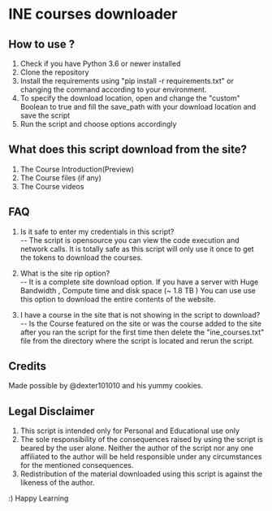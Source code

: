 # INE courses downloader

## How to use ?
1. Check if you have Python 3.6 or newer installed
2. Clone the repository
3. Install the requirements using "pip install -r requirements.txt" or changing the command according to your environment. 
4. To specify the download location, open and change the "custom" Boolean to true and fill the save_path with your download location and save the script
5. Run the script and choose options accordingly

## What does this script download from the site?
1. The Course Introduction(Preview)
2. The Course files (if any)
3. The Course videos

## FAQ
1. Is it safe to enter my credentials in this script?   
-- The script is opensource you can view the code execution and network calls. It is totally safe as this script will only use it once to get the tokens to download the courses.

2. What is the site rip option?   
-- It is a complete site download option. If you have a server with Huge Bandwidth , Compute time and disk space (~ 1.8 TB ) You can use use this option to download the entire contents of the website.

3. I have a course in the site that is not showing in the script to download?   
-- Is the Course featured on the site or was the course added to the site after you ran the script for the first time then delete the "ine_courses.txt" file from the directory where the script is located and rerun the script.

## Credits
Made possible by @dexter101010 and his yummy cookies.

## Legal Disclaimer
1. This script is intended only for Personal and Educational use only
2. The sole responsibility of the consequences raised by using the script is beared by the user alone. Neither the author of the script nor any one affiliated to the author will be held responsible under any circumstances for the mentioned consequences.
3. Redistribution of the material downloaded using this script is against the likeness of the author.

:) Happy Learning

 